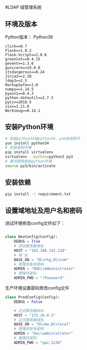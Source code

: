 #LDAP 域管理系统

## 环境及版本
Python版本： Python36
```
click==6.7
Flask==1.0.2
Flask-Script==2.0.6
greenlet==0.4.15
gevent==1.3.6
gunicorn==19.9.0
itsdangerous==0.24
Jinja2==2.10
ldap3==2.5
MarkupSafe==1.0
numpy==1.14.5
pyasn1==0.4.3
python-dateutil==2.7.3
pytz==2018.5
six==1.11.0
Werkzeug==0.14.1
```

## 安装Python环境
```bash
# 安装python34或python36，yum安装即可
yun install python34
# 安装虚拟环境
pip install virtualenv
virtualenv --python=python3 py3
# 激活使用虚拟python环境
source py3/bin/activate
```
## 安装依赖
```bash
pip install -r requirement.txt
```

## 设置域地址及用户名和密码
测试环境修改config文件如下：
```python

class DevConfig(Config):
    DEBUG = True
    # 测试服务器地址
    HOST = "192.168.142.128"
    # 域 名
    BASE_DN = "DC=rhg,DC=com"
    # 管理员账号密码
    ADMIN = "RHG\\Administrator"
    # 管理员密码
    ADMIN_PWD = "!Password"
```

生产环境设置密码修改config文件
```python
class ProdConfig(Config):
    DEBUG = False

    # 正式服务器地址
    HOST = "172.16.0.3"
    # 正式服务器域名
    BASE_DN = "DC=bw,DC=local"
    # 管理员账号密码
    ADMIN = "bw\\administrator"
    # 管理员密码
    ADMIN_PWD = "qaz.1234"
```
